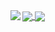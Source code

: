 <a href="#">
  <img align="center" src="https://github-readme-stats.vercel.app/api?username=1dxrpz&show_icons=true&hide_title=true&theme=dracula" />
  <img align="center" src="https://github-readme-stats.vercel.app/api/top-langs/?username=1dxrpz&layout=compact&theme=dracula" />
</a>

<a href="#">
  
</a>
<a href="https://github.com/1dxrpz/GibsonCore-v1.1.2">
  <img align="left" src="https://github-readme-stats.vercel.app/api/pin/?username=1dxrpz&repo=GibsonCore-v1.1.2&theme=dracula" />
  
</a>
